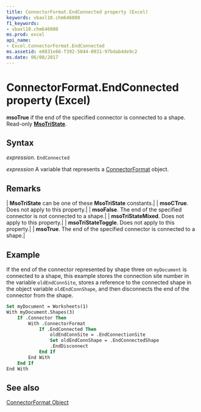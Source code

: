 ```yaml
---
title: ConnectorFormat.EndConnected property (Excel)
keywords: vbaxl10.chm646080
f1_keywords:
- vbaxl10.chm646080
ms.prod: excel
api_name:
- Excel.ConnectorFormat.EndConnected
ms.assetid: e0831e66-f392-5044-0931-97bdab4de9c2
ms.date: 06/08/2017
---
```



# ConnectorFormat.EndConnected property (Excel)

 **msoTrue** if the end of the specified connector is connected to a shape. Read-only **[MsoTriState](Office.MsoTriState.md)**.


## Syntax

_expression_. `EndConnected`

_expression_ A variable that represents a [ConnectorFormat](Excel.ConnectorFormat.md) object.


## Remarks





| **MsoTriState** can be one of these **MsoTriState** constants.|
| **msoCTrue**. Does not apply to this property.|
| **msoFalse**. The end of the specified connector is not connected to a shape.|
| **msoTriStateMixed**. Does not apply to this property.|
| **msoTriStateToggle**. Does not apply to this property.|
| **msoTrue**. The end of the specified connector is connected to a shape.|

## Example

If the end of the connector represented by shape three on  `myDocument` is connected to a shape, this example stores the connection site number in the variable `oldEndConnSite`, stores a reference to the connected shape in the object variable  `oldEndConnShape`, and then disconnects the end of the connector from the shape.


```vb
Set myDocument = Worksheets(1) 
With myDocument.Shapes(3) 
    If .Connector Then 
        With .ConnectorFormat 
            If .EndConnected Then 
                oldEndConnSite = .EndConnectionSite 
                Set oldEndConnShape = .EndConnectedShape 
                .EndDisconnect 
            End If 
        End With 
    End If 
End With
```


## See also


[ConnectorFormat Object](Excel.ConnectorFormat.md)

